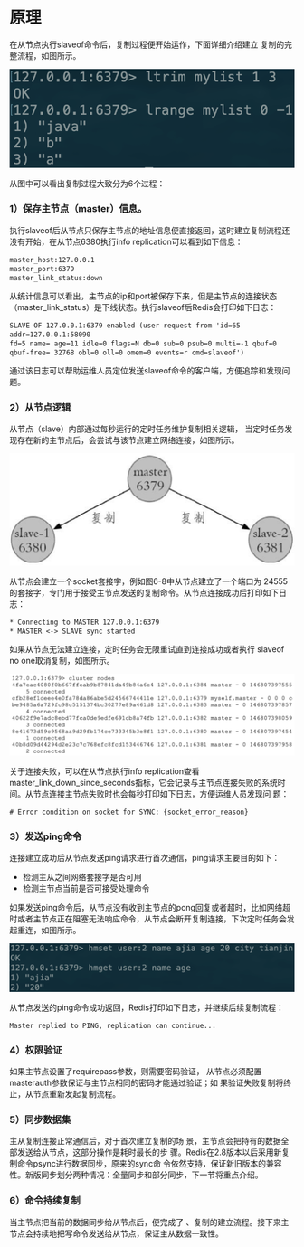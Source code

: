 # 原理

在从节点执行slaveof命令后，复制过程便开始运作，下面详细介绍建立 复制的完整流程，如图所示。

![](../.gitbook/assets/image%20%2879%29.png)

从图中可以看出复制过程大致分为6个过程：

### 1）保存主节点（master）信息。

执行slaveof后从节点只保存主节点的地址信息便直接返回，这时建立复制流程还没有开始，在从节点6380执行info replication可以看到如下信息：

```text
master_host:127.0.0.1
master_port:6379
master_link_status:down
```

从统计信息可以看出，主节点的ip和port被保存下来，但是主节点的连接状态（master\_link\_status）是下线状态。执行slaveof后Redis会打印如下日志：

```text
SLAVE OF 127.0.0.1:6379 enabled (user request from 'id=65 addr=127.0.0.1:58090
fd=5 name= age=11 idle=0 flags=N db=0 sub=0 psub=0 multi=-1 qbuf=0 qbuf-free= 32768 obl=0 oll=0 omem=0 events=r cmd=slaveof')
```

通过该日志可以帮助运维人员定位发送slaveof命令的客户端，方便追踪和发现问题。

### 2）从节点逻辑

从节点（slave）内部通过每秒运行的定时任务维护复制相关逻辑， 当定时任务发现存在新的主节点后，会尝试与该节点建立网络连接，如图所示。

![](../.gitbook/assets/image%20%28127%29.png)

从节点会建立一个socket套接字，例如图6-8中从节点建立了一个端口为 24555的套接字，专门用于接受主节点发送的复制命令。从节点连接成功后打印如下日志：

```text
* Connecting to MASTER 127.0.0.1:6379
* MASTER <-> SLAVE sync started
```

如果从节点无法建立连接，定时任务会无限重试直到连接成功或者执行 slaveof no one取消复制，如图所示。

![](../.gitbook/assets/image%20%28228%29.png)

关于连接失败，可以在从节点执行info replication查看 master\_link\_down\_since\_seconds指标，它会记录与主节点连接失败的系统时间。从节点连接主节点失败时也会每秒打印如下日志，方便运维人员发现问 题：

```text
# Error condition on socket for SYNC: {socket_error_reason}
```

### 3）发送ping命令

连接建立成功后从节点发送ping请求进行首次通信，ping请求主要目的如下：

* 检测主从之间网络套接字是否可用
* 检测主节点当前是否可接受处理命令

如果发送ping命令后，从节点没有收到主节点的pong回复或者超时，比如网络超时或者主节点正在阻塞无法响应命令，从节点会断开复制连接，下次定时任务会发起重连，如图所示。

![](../.gitbook/assets/image%20%2863%29.png)

从节点发送的ping命令成功返回，Redis打印如下日志，并继续后续复制流程：

```text
Master replied to PING, replication can continue...
```

### 4）权限验证

如果主节点设置了requirepass参数，则需要密码验证， 从节点必须配置masterauth参数保证与主节点相同的密码才能通过验证；如 果验证失败复制将终止，从节点重新发起复制流程。

### 5）同步数据集

主从复制连接正常通信后，对于首次建立复制的场 景，主节点会把持有的数据全部发送给从节点，这部分操作是耗时最长的步 骤。Redis在2.8版本以后采用新复制命令psync进行数据同步，原来的sync命 令依然支持，保证新旧版本的兼容性。新版同步划分两种情况：全量同步和部分同步，下一节将重点介绍。

### 6）命令持续复制

当主节点把当前的数据同步给从节点后，便完成了 、复制的建立流程。接下来主节点会持续地把写命令发送给从节点，保证主从数据一致性。

